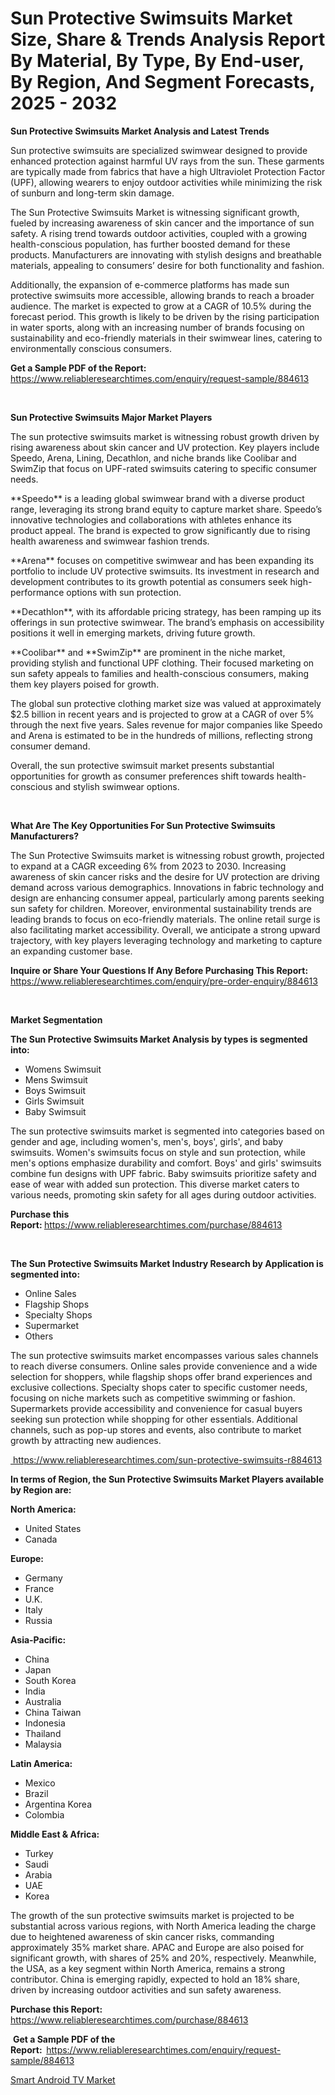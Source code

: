 <p><h1>Sun Protective Swimsuits Market Size, Share & Trends Analysis Report By Material, By Type, By End-user, By Region, And Segment Forecasts, 2025 - 2032</h1></p><p><strong>Sun Protective Swimsuits Market Analysis and Latest Trends</strong></p>
<p><p>Sun protective swimsuits are specialized swimwear designed to provide enhanced protection against harmful UV rays from the sun. These garments are typically made from fabrics that have a high Ultraviolet Protection Factor (UPF), allowing wearers to enjoy outdoor activities while minimizing the risk of sunburn and long-term skin damage. </p><p>The Sun Protective Swimsuits Market is witnessing significant growth, fueled by increasing awareness of skin cancer and the importance of sun safety. A rising trend towards outdoor activities, coupled with a growing health-conscious population, has further boosted demand for these products. Manufacturers are innovating with stylish designs and breathable materials, appealing to consumers’ desire for both functionality and fashion.</p><p>Additionally, the expansion of e-commerce platforms has made sun protective swimsuits more accessible, allowing brands to reach a broader audience. The market is expected to grow at a CAGR of 10.5% during the forecast period. This growth is likely to be driven by the rising participation in water sports, along with an increasing number of brands focusing on sustainability and eco-friendly materials in their swimwear lines, catering to environmentally conscious consumers.</p></p>
<p><strong>Get a Sample PDF of the Report:&nbsp;</strong> <a href="https://www.reliableresearchtimes.com/enquiry/request-sample/884613?utm_campaign=3363&utm_medium=2&utm_source=Github&utm_content=ia&utm_term=04042025&utm_id=sun-protective-swimsuits">https://www.reliableresearchtimes.com/enquiry/request-sample/884613</a></p>
<p>&nbsp;</p>
<p><strong>Sun Protective Swimsuits Major Market Players</strong></p>
<p><p>The sun protective swimsuits market is witnessing robust growth driven by rising awareness about skin cancer and UV protection. Key players include Speedo, Arena, Lining, Decathlon, and niche brands like Coolibar and SwimZip that focus on UPF-rated swimsuits catering to specific consumer needs.</p><p>**Speedo** is a leading global swimwear brand with a diverse product range, leveraging its strong brand equity to capture market share. Speedo’s innovative technologies and collaborations with athletes enhance its product appeal. The brand is expected to grow significantly due to rising health awareness and swimwear fashion trends.</p><p>**Arena** focuses on competitive swimwear and has been expanding its portfolio to include UV protective swimsuits. Its investment in research and development contributes to its growth potential as consumers seek high-performance options with sun protection. </p><p>**Decathlon**, with its affordable pricing strategy, has been ramping up its offerings in sun protective swimwear. The brand’s emphasis on accessibility positions it well in emerging markets, driving future growth.</p><p>**Coolibar** and **SwimZip** are prominent in the niche market, providing stylish and functional UPF clothing. Their focused marketing on sun safety appeals to families and health-conscious consumers, making them key players poised for growth.</p><p>The global sun protective clothing market size was valued at approximately $2.5 billion in recent years and is projected to grow at a CAGR of over 5% through the next five years. Sales revenue for major companies like Speedo and Arena is estimated to be in the hundreds of millions, reflecting strong consumer demand.</p><p>Overall, the sun protective swimsuit market presents substantial opportunities for growth as consumer preferences shift towards health-conscious and stylish swimwear options.</p></p>
<p>&nbsp;</p>
<p><strong>What Are The Key Opportunities For Sun Protective Swimsuits Manufacturers?</strong></p>
<p><p>The Sun Protective Swimsuits market is witnessing robust growth, projected to expand at a CAGR exceeding 6% from 2023 to 2030. Increasing awareness of skin cancer risks and the desire for UV protection are driving demand across various demographics. Innovations in fabric technology and design are enhancing consumer appeal, particularly among parents seeking sun safety for children. Moreover, environmental sustainability trends are leading brands to focus on eco-friendly materials. The online retail surge is also facilitating market accessibility. Overall, we anticipate a strong upward trajectory, with key players leveraging technology and marketing to capture an expanding customer base.</p></p>
<p><strong>Inquire or Share Your Questions If Any Before Purchasing This Report:</strong> <a href="https://www.reliableresearchtimes.com/enquiry/pre-order-enquiry/884613?utm_campaign=3363&utm_medium=2&utm_source=Github&utm_content=ia&utm_term=04042025&utm_id=sun-protective-swimsuits">https://www.reliableresearchtimes.com/enquiry/pre-order-enquiry/884613</a></p>
<p>&nbsp;</p>
<p><strong>Market Segmentation</strong></p>
<p><strong>The Sun Protective Swimsuits Market Analysis by types is segmented into:</strong></p>
<p><ul><li>Womens Swimsuit</li><li>Mens Swimsuit</li><li>Boys Swimsuit</li><li>Girls Swimsuit</li><li>Baby Swimsuit</li></ul></p>
<p><p>The sun protective swimsuits market is segmented into categories based on gender and age, including women's, men's, boys', girls', and baby swimsuits. Women's swimsuits focus on style and sun protection, while men's options emphasize durability and comfort. Boys' and girls' swimsuits combine fun designs with UPF fabric. Baby swimsuits prioritize safety and ease of wear with added sun protection. This diverse market caters to various needs, promoting skin safety for all ages during outdoor activities.</p></p>
<p><strong>Purchase this Report:&nbsp;</strong><a href="https://www.reliableresearchtimes.com/purchase/884613?utm_campaign=3363&utm_medium=2&utm_source=Github&utm_content=ia&utm_term=04042025&utm_id=sun-protective-swimsuits">https://www.reliableresearchtimes.com/purchase/884613</a></p>
<p>&nbsp;</p>
<p><strong>The Sun Protective Swimsuits Market Industry Research by Application is segmented into:</strong></p>
<p><ul><li>Online Sales</li><li>Flagship Shops</li><li>Specialty Shops</li><li>Supermarket</li><li>Others</li></ul></p>
<p><p>The sun protective swimsuits market encompasses various sales channels to reach diverse consumers. Online sales provide convenience and a wide selection for shoppers, while flagship shops offer brand experiences and exclusive collections. Specialty shops cater to specific customer needs, focusing on niche markets such as competitive swimming or fashion. Supermarkets provide accessibility and convenience for casual buyers seeking sun protection while shopping for other essentials. Additional channels, such as pop-up stores and events, also contribute to market growth by attracting new audiences.</p></p>
<p><a href="https://www.reliableresearchtimes.com/sun-protective-swimsuits-r884613?utm_campaign=3363&utm_medium=2&utm_source=Github&utm_content=ia&utm_term=04042025&utm_id=sun-protective-swimsuits">&nbsp;https://www.reliableresearchtimes.com/sun-protective-swimsuits-r884613</a></p>
<p><strong>In terms of Region, the Sun Protective Swimsuits Market Players available by Region are:</strong></p>
<p>
    <p> <strong> North America: </strong>
        <ul>
            <li>United States</li>
            <li>Canada</li>
        </ul>
        </p> 
    <p> <strong> Europe: </strong>
        <ul>
            <li>Germany</li>
            <li>France</li>
            <li>U.K.</li>
            <li>Italy</li>
            <li>Russia</li>
        </ul>
        </p> 
    <p> <strong> Asia-Pacific: </strong>
        <ul>
            <li>China</li>
            <li>Japan</li>
            <li>South Korea</li>
            <li>India</li>
            <li>Australia</li>
            <li>China Taiwan</li>
            <li>Indonesia</li>
            <li>Thailand</li>
            <li>Malaysia</li>
        </ul>
        </p> 
    <p> <strong> Latin America: </strong>
        <ul>
            <li>Mexico</li>
            <li>Brazil</li>
            <li>Argentina Korea</li>
            <li>Colombia</li>
        </ul>
        </p> 
    <p> <strong> Middle East & Africa: </strong>
        <ul>
            <li>Turkey</li>
            <li>Saudi</li>
            <li>Arabia</li>
            <li>UAE</li>
            <li>Korea</li>
        </ul>
    </p>
    </p>
<p><p>The growth of the sun protective swimsuits market is projected to be substantial across various regions, with North America leading the charge due to heightened awareness of skin cancer risks, commanding approximately 35% market share. APAC and Europe are also poised for significant growth, with shares of 25% and 20%, respectively. Meanwhile, the USA, as a key segment within North America, remains a strong contributor. China is emerging rapidly, expected to hold an 18% share, driven by increasing outdoor activities and sun safety awareness.</p></p>
<p><strong>Purchase this Report: </strong><a href="https://www.reliableresearchtimes.com/purchase/884613?utm_campaign=3363&utm_medium=2&utm_source=Github&utm_content=ia&utm_term=04042025&utm_id=sun-protective-swimsuits">https://www.reliableresearchtimes.com/purchase/884613</a></p>
<p>&nbsp;<strong>Get a Sample PDF of the Report:&nbsp;&nbsp;</strong><a href="https://www.reliableresearchtimes.com/enquiry/request-sample/884613?utm_campaign=3363&utm_medium=2&utm_source=Github&utm_content=ia&utm_term=04042025&utm_id=sun-protective-swimsuits">https://www.reliableresearchtimes.com/enquiry/request-sample/884613</a></p>
<p><strong></strong></p>
<p><p><a href="https://github.com/shamstirroc7/Market-Research-Report-List-1/blob/main/smart-android-tv-market.md?utm_campaign=3363&utm_medium=2&utm_source=Github&utm_content=ia&utm_term=04042025&utm_id=sun-protective-swimsuits">Smart Android TV Market</a></p></p>